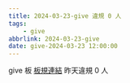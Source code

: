 ```yaml
---
title: 2024-03-23-give 違規 0 人
tags:
    - give
abbrlink: 2024-03-23-give
date: give-2024-03-23 12:00:00
---
```

give 板 [板規連結](https://www.ptt.cc/bbs/give/M.1612495900.A.C32.html)
昨天違規 0 人
